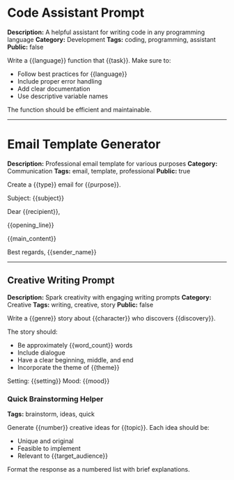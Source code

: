 # Code Assistant Prompt

**Description:** A helpful assistant for writing code in any programming language
**Category:** Development
**Tags:** coding, programming, assistant
**Public:** false

Write a {{language}} function that {{task}}. Make sure to:
- Follow best practices for {{language}}
- Include proper error handling
- Add clear documentation
- Use descriptive variable names

The function should be efficient and maintainable.

---

# Email Template Generator

**Description:** Professional email template for various purposes
**Category:** Communication
**Tags:** email, template, professional
**Public:** true

Create a {{type}} email for {{purpose}}.

Subject: {{subject}}

Dear {{recipient}},

{{opening_line}}

{{main_content}}

Best regards,
{{sender_name}}

---

## Creative Writing Prompt

**Description:** Spark creativity with engaging writing prompts
**Category:** Creative
**Tags:** writing, creative, story
**Public:** false

Write a {{genre}} story about {{character}} who discovers {{discovery}}. 

The story should:
- Be approximately {{word_count}} words
- Include dialogue
- Have a clear beginning, middle, and end
- Incorporate the theme of {{theme}}

Setting: {{setting}}
Mood: {{mood}}

### Quick Brainstorming Helper

**Tags:** brainstorm, ideas, quick

Generate {{number}} creative ideas for {{topic}}. Each idea should be:
- Unique and original
- Feasible to implement
- Relevant to {{target_audience}}

Format the response as a numbered list with brief explanations.
